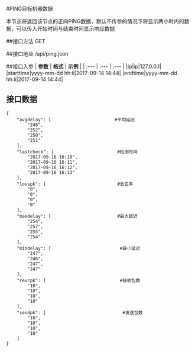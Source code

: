 #PING目标机器数据

本节点将返回该节点的正向PING数据，默认不传参的情况下将显示两小时内的数据，可以传入开始时间与结束时间显示响应数据

##接口方法
GET

##接口地址
/api/ping.json

##接口入参
| **参数** | **格式** | **示例** | 
| :--- | :--- | :--- |
|ip|ip|127.0.0.1|
|starttime|yyyy-mm-dd hh:ii|2017-09-14 14:44|
|endtime|yyyy-mm-dd hh:ii|2017-09-14 14:44|

## 接口数据
```
{
    "avgdelay": [                        #平均延迟
        "248",
        "252",
        "250",
        "251"
    ],
    "lastcheck": [                        #检测时间
        "2017-09-16 16:10",
        "2017-09-16 16:11",
        "2017-09-16 16:12",
        "2017-09-16 16:13"
    ],
    "losspk": [                           #丢包率
        "0",
        "0",
        "0",
        "0"
    ],
    "maxdelay": [                         #最大延迟
        "254",
        "257",
        "255",
        "254"
    ],
    "mindelay": [                          #最小延迟
        "247",
        "246",
        "247",
        "247"
    ],
    "revcpk": [                            #接收包数
        "10",
        "10",
        "10",
        "10"
    ],
    "sendpk": [                             #发送包数
        "10",
        "10",
        "10",
        "10"
    ]
}

```